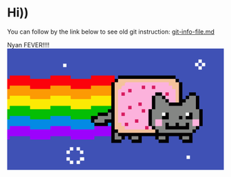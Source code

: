 # Hi))

You can follow by the link below to see old git instruction: [git-info-file.md](./git-info-file.md)

Nyan FEVER!!!!
![animated gif](nyan-fever.gif)
  